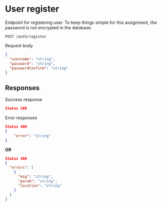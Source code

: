 # User register

Endpoint for registering user. To keep things simple for this assignment, the password is not encrypted in the database.

`POST /auth/register`

Request body

```json
{
  "username": "string",
  "password": "string",
  "passwordConfirm": "string"
}
```

## Responses

Success response

```json
Status 200
```

Error responses

```json
Status 400
{
    "error": "string"
}
```

**OR**

```json
Status 400
{
  "errors": [
    {
      "msg": "string",
      "param": "string",
      "location": "string"
    }
  ]
}
```
